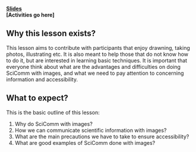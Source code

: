 **[Slides](https://docs.google.com/presentation/d/1VlGH9ys-9jUZOvKjDAl-VH8yWZuElpI7sYSiOyTshF8/edit?usp=sharing)**  
**[Activities go here]**

## Why this lesson exists?  
This lesson aims to contribute with participants that enjoy drawning, taking photos, illustrating etc. It is also meant to help those that do not know how to do it, but are interested in learning basic techniques. It is important that everyone think about what are the advantages and difficulties on doing SciComm with images, and what we need to pay attention to concerning information and accessibility.  

## What to expect?  
This is the basic outline of this lesson:  
1. Why do SciComm with images?
2. How we can communicate scientific information with images?
3. What are the main precautions we have to take to ensure accessibility?
4. What are good examples of SciComm done with images?
